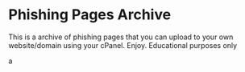 # Phishing Pages Archive
This is a archive of phishing pages that you can upload to your own website/domain using your cPanel. Enjoy. Educational purposes only

a
